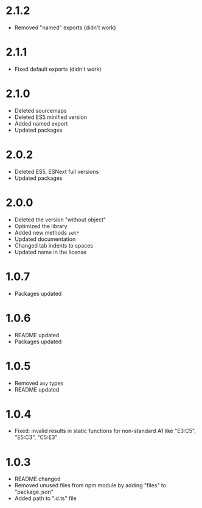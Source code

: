 # 2.1.2
- Removed "named" exports (didn't work)

# 2.1.1
- Fixed default exports (didn't work)

# 2.1.0
- Deleted sourcemaps
- Deleted ES5 minified version
- Added named export
- Updated packages

# 2.0.2
- Deleted ES5, ESNext full versions
- Updated packages

# 2.0.0
- Deleted the version "without object"
- Optimized the library
- Added new methods `set*`
- Updated documentation
- Changed tab indents to spaces
- Updated name in the license

# 1.0.7
- Packages updated

# 1.0.6
- README updated
- Packages updated

# 1.0.5
- Removed `any` types
- README updated

# 1.0.4
- Fixed: invalid results in static functions for non-standard A1 like "E3:C5", "E5:C3", "C5:E3"

# 1.0.3
- README changed
- Removed unused files from npm module by adding "files" to "package.json"
- Added path to ".d.ts" file
